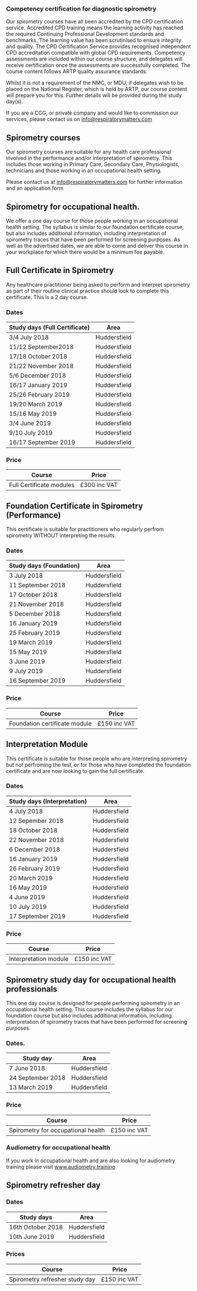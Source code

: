 ### Competency certification for diagnostic spirometry

Our spirometry courses have all been accredited by the CPD certification service. Accredited CPD training means the learning activity has reached the required Continuing Professional Development standards and benchmarks. The learning value has been scrutinised to ensure integrity and quality. The CPD Certification Service provides recognised independent CPD accreditation compatible with global CPD requirements. Competency assessments are included within our course structure, and delegates will receive certification once the assessments are successfully completed. The course content follows ARTP quality assurance standards.

Whilst it is not a requirement of the NMC, or MDU, if delegates wish to be placed on the National Register, which is held by ARTP, our course content will prepare you for this. Further details will be provided during the study day(s).

If you are a CCG, or private company and would like to commission our services, please contact us on info@respiratorymatters.com


## Spirometry courses
 
Our spirometry courses are suitable for any health care professional involved in the performance and/or interpretation of spirometry. This includes those working in Primary Care, Secondary Care, Physiologists, technicians and those working in an occupational health setting.  

Please contact us at info@respiratorymatters.com for further information and an application form

## Spirometry for occupational health.

We offer a one day course for those people working in an occupational health setting. The syllabus is similar to our foundation certificate course, but also includes additional information, including interpretation of spirometry traces that have been performed for screening purposes. As well as the advertised dates, we are able to come and deliver this course in your workplace for which there would be a minimum fee payable.

## Full Certificate in Spirometry

Any healthcare practitioner being asked to perform and interpret spirometry as part of their routine clinical practice should look to complete this certificate. This is a 2 day course.

### Dates

| Study days (Full Certificate)  | Area         |
|--------------------------------|--------------|
|3/4 July 2018                   | Huddersfield |
|11/12 September2018             | Huddersfield |
|17/18 October 2018              | Huddersfield |
|21/22 November 2018             | Huddersfield |
|5/6 December 2018               | Huddersfield |
|16/17 January 2019              | Huddersfield |
|25/26 February 2019             | Huddersfield |
|19/20 March 2019                | Huddersfield |
|15/16 May 2019                  | Huddersfield |
|3/4 June 2019                   | Huddersfield |
|9/10 July 2019                  | Huddersfield |
|16/17 September 2019            | Huddersfield |

### Price

| Course                                  | Price        |    
|-----------------------------------------|------------- |
|  Full Certificate modules               |£300 inc VAT  | 


## Foundation Certificate in Spirometry (Performance)

This certificate is suitable for practitioners who regularly perfrom spirometry WITHOUT interpreting the results. 

### Dates

| Study days (Foundation)  | Area         |               
|--------------------------|--------------|
|3 July 2018               | Huddersfield |
|11 September 2018         | Huddersfield |
|17 October 2018           | Huddersfield |
|21 November 2018          | Huddersfield |
|5 December 2018           | Huddersfield |
|16 January 2019           | Huddersfield |
|25 February 2019          | Huddersfield |
|19 March 2019             | Huddersfield |
|15 May 2019               | Huddersfield |
|3 June 2019               | Huddersfield |
|9 July 2019               | Huddersfield |
|16 September 2019         | Huddersfield |


### Price

| Course                                     | Price          | 
|--------------------------------------------|----------------|
| Foundation certificate module              | £150 inc VAT   |


## Interpretation Module

This certificate is suitable for those people who are interpreting spirometry but not perfroming the test, or for those who have completed the foundation certificate and are now looking to gain the full certificate.

### Dates

| Study days (Interpretation) | Area         |
|-----------------------------|--------------|
|4 July 2018                  | Huddersfield |
|12 Sepember 2018             | Huddersfield |
|18 October 2018              | Huddersfield |
|22 November 2018             | Huddersfield |
|6 December 2018              | Huddersfield |
|16 January 2019              | Huddersfield |
|26 February 2019             | Huddersfield |
|20 March 2019                | Huddersfield |
|16 May 2019                  | Huddersfield |
|4 June 2019                  | Huddersfield |
|10 July 2019                 | Huddersfield |
|17 September 2019            | Huddersfield |

### Price

| Course                                     | Price          | 
|--------------------------------------------|----------------|
| Interpretation module                      | £150 inc VAT   |


## Spirometry study day for occupational health professionals

This one day course is designed for people performing spirometry in an occupational health setting. This course includes the syllabus for our foundation course but also includes additional information, including interpretation of spirometry traces that have been performed for screening purposes.  

### Dates. 

| Study day                | Area         |
|--------------------------|--------------|
|7  June 2018              | Huddersfield |
|24 September 2018         | Huddersfield |
|13 March 2019             | Huddersfield |

### Price

| Course                            | Price          |
|-----------------------------------|----------------|
| Spirometry for occupational health| £150 inc VAT   |


### Audiometry for occupational health
  
If you work in occupational health and are also looking for audiometry training please visit www.audiometry.training
 
## Spirometry refresher day

### Dates

| Study days                  | Area         |
|-----------------------------|--------------|
| 16th October 2018           | Huddersfield |
| 10th June 2019              | Huddersfield |

### Prices

| Course                                     | Price          | 
|--------------------------------------------|----------------|
| Spirometry refresher  study day            | £150 inc VAT   | 
